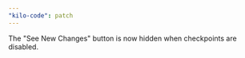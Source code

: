 ```yaml
---
"kilo-code": patch
---
```


The "See New Changes" button is now hidden when checkpoints are disabled.
